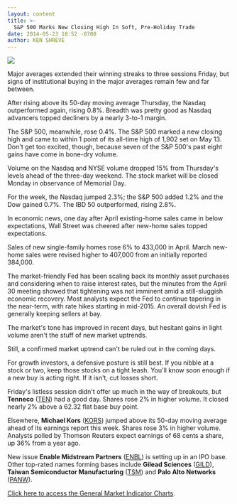 ```yaml
---
layout: content
title: >-
  S&P 500 Marks New Closing High In Soft, Pre-Holiday Trade
date: 2014-05-23 18:52 -0700
author: KEN SHREVE
---
```






![](https://www.investors.com/wp-content/uploads/ibd-migrated-images/MPv_140527_635364564834444111.png)









Major averages extended their winning streaks to three sessions Friday, but signs of institutional buying in the major averages remain few and far between.


After rising above its 50-day moving average Thursday, the Nasdaq outperformed again, rising 0.8%. Breadth was pretty good as Nasdaq advancers topped decliners by a nearly 3-to-1 margin.


The S&P 500, meanwhile, rose 0.4%. The S&P 500 marked a new closing high and came to within 1 point of its all-time high of 1,902 set on May 13. Don't get too excited, though, because seven of the S&P 500's past eight gains have come in bone-dry volume.


Volume on the Nasdaq and NYSE volume dropped 15% from Thursday's levels ahead of the three-day weekend. The stock market will be closed Monday in observance of Memorial Day.


For the week, the Nasdaq jumped 2.3%; the S&P 500 added 1.2% and the Dow gained 0.7%. The IBD 50 outperformed, rising 2.8%.


In economic news, one day after April existing-home sales came in below expectations, Wall Street was cheered after new-home sales topped expectations.


Sales of new single-family homes rose 6% to 433,000 in April. March new-home sales were revised higher to 407,000 from an initially reported 384,000.


The market-friendly Fed has been scaling back its monthly asset purchases and considering when to raise interest rates, but the minutes from the April 30 meeting showed that tightening was not imminent amid a still-sluggish economic recovery. Most analysts expect the Fed to continue tapering in the near-term, with rate hikes starting in mid-2015. An overall dovish Fed is generally keeping sellers at bay.


The market's tone has improved in recent days, but hesitant gains in light volume aren't the stuff of new market uptrends.


Still, a confirmed market uptrend can't be ruled out in the coming days.


For growth investors, a defensive posture is still best. If you nibble at a stock or two, keep those stocks on a tight leash. You'll know soon enough if a new buy is acting right. If it isn't, cut losses short.


Friday's listless session didn't offer up much in the way of breakouts, but **Tenneco** ([TEN](https://research.investors.com/quote.aspx?symbol=TEN)) had a good day. Shares rose 2% in higher volume. It closed nearly 2% above a 62.32 flat base buy point.


Elsewhere, **Michael Kors** ([KORS](https://research.investors.com/quote.aspx?symbol=KORS)) jumped above its 50-day moving average ahead of its earnings report this week. Shares rose 3% in higher volume. Analysts polled by Thomson Reuters expect earnings of 68 cents a share, up 36% from a year ago.


New issue **Enable Midstream Partners** ([ENBL](https://research.investors.com/quote.aspx?symbol=ENBL)) is setting up in an IPO base. Other top-rated names forming bases include **Gilead Sciences** ([GILD](https://research.investors.com/quote.aspx?symbol=GILD)), **Taiwan Semiconductor Manufacturing** ([TSM](https://research.investors.com/quote.aspx?symbol=TSM)) and **Palo Alto Networks** ([PANW](https://research.investors.com/quote.aspx?symbol=PANW)).


[Click here to access the General Market Indicator Charts](https://www.investors.com/pdf/GMI_052714.pdf).




